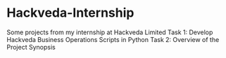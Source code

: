# Hackveda-Internship
Some projects from my internship at Hackveda Limited
Task 1: Develop Hackveda Business Operations Scripts in Python
Task 2: Overview of the Project Synopsis
